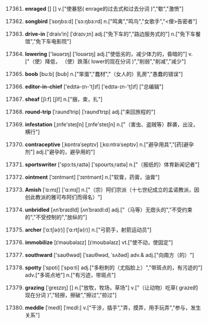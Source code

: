 17361. **enraged**
[]  []
v.["使暴怒( enrage的过去式和过去分词 )","歜","激愤"]  

17362. **songbird**
[ˈsɒŋbɜ:d]  [ˈsɔ:ŋbɜ:rd]
n.["鸣禽","鸣鸟","女歌手","<俚>告密者"]  

17363. **drive-in**
[ˈdraivˈin]  [ˈdraɪvˌɪn]
adj.["免下车的","路边服务式的"]  n.["免下车餐馆","免下车电影院"]  

17364. **lowering**
['ləʊərɪŋ]  ['loʊərɪŋ]
adj.["使低劣的，减少体力的，昏暗的"]  v.["（使）降低， （使）跌落( lower的现在分词 )","削弱","削减","减少"]  

17365. **boob**
[bu:b]  [bub]
n.["笨蛋","蠢材","（女人的）乳房","愚蠢的错误"]  

17366. **editor-in-chief**
['edɪtə-ɪn-'tʃɪf]  ['edɪtə-ɪn-'tʃɪf]
["总编辑"]  

17367. **sheaf**
[ʃi:f]  [ʃif]
n.["捆，束，扎"]  

17368. **round-trip**
[ˈraundˈtrip]  [ˈraʊndˈtrɪp]
adj.["来回旅程的"]  

17369. **infestation**
[ˌɪnfe'steɪʃn]  [ˌɪnfe'steɪʃn]
n.["（害虫、盗贼等）群袭，出没，横行"]  

17370. **contraceptive**
[ˌkɒntrəˈseptɪv]  [ˌkɑ:ntrəˈseptɪv]
n.["避孕用具","[药]避孕剂"]  adj.["避孕的，避孕用的"]  

17371. **sportswriter**
['spɔ:tsˌraɪtə]  ['spoʊrtsˌraɪtə]
n.["（报纸的）体育新闻记者"]  

17372. **ointment**
[ˈɔɪntmənt]  [ˈɔɪntmənt]
n.["软膏，药膏，油膏"]  

17373. **Amish**
[ˈɑ:mɪʃ]  ['ɑ:mɪʃ]
n.["（宗）阿们宗派（十七世纪成立的孟诺教派，因创此教派的雅可布阿们而得名）"]  

17374. **unbridled**
[ʌnˈbraɪdld]  [ʌnˈbraɪdl:d]
adj.["（马等）无辔头的","不受约束的","不受控制的","放纵的"]  

17375. **archer**
[ˈɑ:tʃə(r)]  [ˈɑ:rtʃə(r)]
n.["弓箭手，射箭运动员"]  

17376. **immobilize**
[ɪˈməʊbəlaɪz]  [ɪˈmoʊbəlaɪz]
vt.["使不动，使固定"]  

17377. **southward**
['saʊθwəd]  [ˈsaʊθwəd, ˈsʌðəd]
adv.& adj.["向南方（的）"]  

17378. **spotty**
[ˈspɒti]  [ˈspɑ:ti]
adj.["多粉刺的（尤指脸上）","带斑点的，有污迹的"]  adv.["多斑点地"]  n.["有污迹，带斑点"]  

17379. **grazing**
[ˈgreɪzɪŋ]  []
n.["放牧，牧场，草场"]  v.["（让动物）吃草( graze的现在分词 )","轻擦，擦破","擦过","掠过"]  

17380. **meddle**
[ˈmedl]  [ˈmɛdl:]
v.["干涉，插手","弄，摸弄，用手玩弄","参与，发生关系"]  

